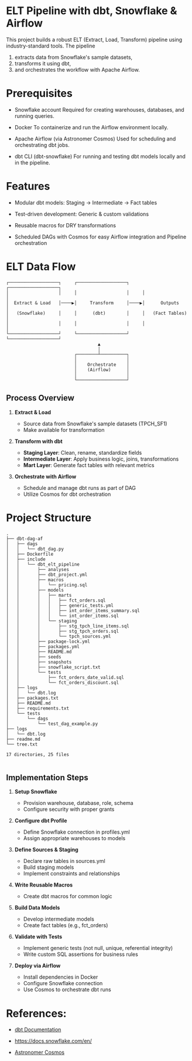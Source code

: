 # ELT Pipeline with dbt, Snowflake & Airflow
This project builds a robust ELT (Extract, Load, Transform) pipeline using industry-standard tools. The pipeline 
1. extracts data from Snowflake's sample datasets, 
2. transforms it using dbt, 
3. and orchestrates the workflow with Apache Airflow.

# Prerequisites
- Snowflake account
Required for creating warehouses, databases, and running queries.

- Docker
To containerize and run the Airflow environment locally.

- Apache Airflow (via Astronomer Cosmos)
Used for scheduling and orchestrating dbt jobs.

- dbt CLI (dbt-snowflake)
For running and testing dbt models locally and in the pipeline.

# Features
- Modular dbt models: Staging → Intermediate → Fact tables

- Test-driven development: Generic & custom validations

- Reusable macros for DRY transformations

- Scheduled DAGs with Cosmos for easy Airflow integration and Pipeline orchestration


# ELT Data Flow

```
┌───────────────────┐     ┌───────────────────┐     ┌───────────────────┐
│                   │     │                   │     │                   │
│  Extract & Load   │────▶│     Transform     │────▶│      Outputs      │
│   (Snowflake)     │     │      (dbt)        │     │   (Fact Tables)   │
│                   │     │                   │     │                   │
└───────────────────┘     └───────────────────┘     └───────────────────┘
                                   ▲                         
                                   │                         
                          ┌────────┴──────────┐              
                          │                   │              
                          │    Orchestrate    │              
                          │    (Airflow)      │              
                          │                   │              
                          └───────────────────┘              
```

## Process Overview

1. **Extract & Load**
   - Source data from Snowflake's sample datasets (TPCH_SF1)
   - Make available for transformation

2. **Transform with dbt**
   - **Staging Layer**: Clean, rename, standardize fields
   - **Intermediate Layer**: Apply business logic, joins, transformations
   - **Mart Layer**: Generate fact tables with relevant metrics

3. **Orchestrate with Airflow**
   - Schedule and manage dbt runs as part of DAG
   - Utilize Cosmos for dbt orchestration


# Project Structure
```
.
├── dbt-dag-af
│   ├── dags
│   │   └── dbt_dag.py
│   ├── Dockerfile
│   ├── include
│   │   └── dbt_elt_pipeline
│   │       ├── analyses
│   │       ├── dbt_project.yml
│   │       ├── macros
│   │       │   └── pricing.sql
│   │       ├── models
│   │       │   ├── marts
│   │       │   │   ├── fct_orders.sql
│   │       │   │   ├── generic_tests.yml
│   │       │   │   ├── int_order_items_summary.sql
│   │       │   │   └── int_order_items.sql
│   │       │   └── staging
│   │       │       ├── stg_tpch_line_items.sql
│   │       │       ├── stg_tpch_orders.sql
│   │       │       └── tpch_sources.yml
│   │       ├── package-lock.yml
│   │       ├── packages.yml
│   │       ├── README.md
│   │       ├── seeds
│   │       ├── snapshots
│   │       ├── snowflake_script.txt
│   │       └── tests
│   │           ├── fct_orders_date_valid.sql
│   │           └── fct_orders_discount.sql
│   ├── logs
│   │   └── dbt.log
│   ├── packages.txt
│   ├── README.md
│   ├── requirements.txt
│   └── tests
│       └── dags
│           └── test_dag_example.py
├── logs
│   └── dbt.log
├── readme.md
└── tree.txt

17 directories, 25 files


```


## Implementation Steps

1. **Setup Snowflake**
   - Provision warehouse, database, role, schema
   - Configure security with proper grants

2. **Configure dbt Profile**
   - Define Snowflake connection in profiles.yml
   - Assign appropriate warehouses to models

3. **Define Sources & Staging**
   - Declare raw tables in sources.yml
   - Build staging models
   - Implement constraints and relationships

4. **Write Reusable Macros**
   - Create dbt macros for common logic

5. **Build Data Models**
   - Develop intermediate models
   - Create fact tables (e.g., fct_orders)

6. **Validate with Tests**
   - Implement generic tests (not null, unique, referential integrity)
   - Write custom SQL assertions for business rules

7. **Deploy via Airflow**
   - Install dependencies in Docker
   - Configure Snowflake connection
   - Use Cosmos to orchestrate dbt runs



# References:
- [dbt Documentation](https://docs.getdbt.com/docs/build/documentation)

- https://docs.snowflake.com/en/


- [Astronomer Cosmos](https://github.com/astronomer/astronomer-cosmos/)